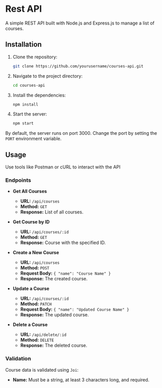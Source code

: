 # Rest API

A simple REST API built with Node.js and Express.js to manage a list of courses.

## Installation

1. Clone the repository:
    ```bash
    git clone https://github.com/yourusername/courses-api.git
    ```

2. Navigate to the project directory:
    ```bash
    cd courses-api
    ```

3. Install the dependencies:
    ```bash
    npm install
    ```

4. Start the server:
    ```bash
    npm start
    ```

By default, the server runs on port 3000. Change the port by setting the `PORT` environment variable.

## Usage

Use tools like Postman or cURL to interact with the API

### Endpoints

- **Get All Courses**
    - **URL:** `/api/courses`
    - **Method:** `GET`
    - **Response:** List of all courses.

- **Get Course by ID**
    - **URL:** `/api/courses/:id`
    - **Method:** `GET`
    - **Response:** Course with the specified ID.

- **Create a New Course**
    - **URL:** `/api/courses`
    - **Method:** `POST`
    - **Request Body:** `{ "name": "Course Name" }`
    - **Response:** The created course.

- **Update a Course**
    - **URL:** `/api/courses/:id`
    - **Method:** `PATCH`
    - **Request Body:** `{ "name": "Updated Course Name" }`
    - **Response:** The updated course.

- **Delete a Course**
    - **URL:** `/api/delete/:id`
    - **Method:** `DELETE`
    - **Response:** The deleted course.

### Validation

Course data is validated using `Joi`:
- **Name:** Must be a string, at least 3 characters long, and required.

